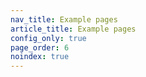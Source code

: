 ```yaml
---
nav_title: Example pages
article_title: Example pages
config_only: true
page_order: 6
noindex: true
---
```

